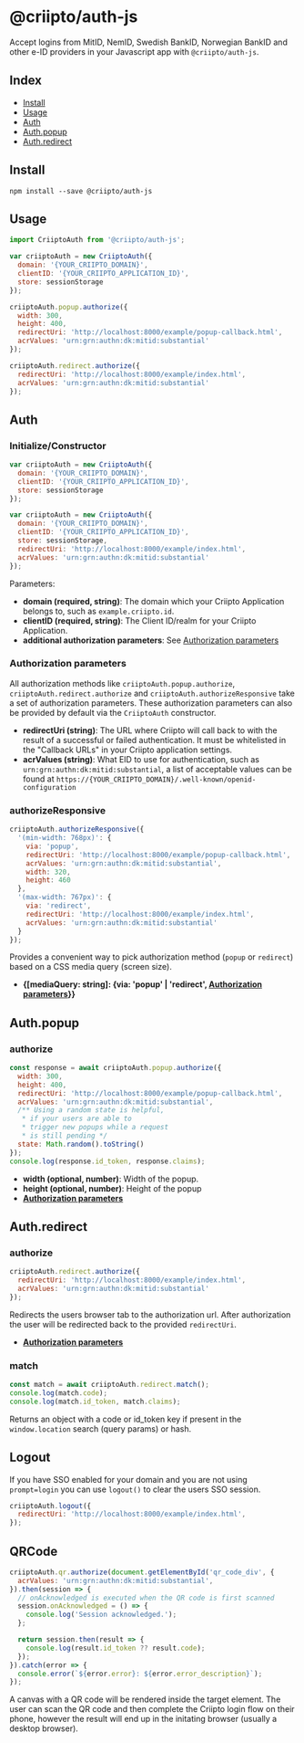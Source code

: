 # @criipto/auth-js

Accept logins from MitID, NemID, Swedish BankID, Norwegian BankID and other e-ID providers in your Javascript app with `@criipto/auth-js`.

## Index

- [Install](#install])
- [Usage](#usage])
- [Auth](#auth)
- [Auth.popup](#authpopup)
- [Auth.redirect](#authredirect)

## Install

```
npm install --save @criipto/auth-js
```

## Usage

```javascript
import CriiptoAuth from '@criipto/auth-js';

var criiptoAuth = new CriiptoAuth({
  domain: '{YOUR_CRIIPTO_DOMAIN}',
  clientID: '{YOUR_CRIIPTO_APPLICATION_ID}',
  store: sessionStorage
});

criiptoAuth.popup.authorize({
  width: 300,
  height: 400,
  redirectUri: 'http://localhost:8000/example/popup-callback.html',
  acrValues: 'urn:grn:authn:dk:mitid:substantial'
});

criiptoAuth.redirect.authorize({
  redirectUri: 'http://localhost:8000/example/index.html',
  acrValues: 'urn:grn:authn:dk:mitid:substantial'
});
```

## Auth

### Initialize/Constructor

```javascript
var criiptoAuth = new CriiptoAuth({
  domain: '{YOUR_CRIIPTO_DOMAIN}',
  clientID: '{YOUR_CRIIPTO_APPLICATION_ID}',
  store: sessionStorage
});

var criiptoAuth = new CriiptoAuth({
  domain: '{YOUR_CRIIPTO_DOMAIN}',
  clientID: '{YOUR_CRIIPTO_APPLICATION_ID}',
  store: sessionStorage,
  redirectUri: 'http://localhost:8000/example/index.html',
  acrValues: 'urn:grn:authn:dk:mitid:substantial'
});
```

Parameters:

- **domain (required, string)**: The domain which your Criipto Application belongs to, such as `example.criipto.id`.
- **clientID (required, string)**: The Client ID/realm for your Criipto Application.
- **additional authorization parameters**: See [Authorization parameters](#authorization-parameters)

### Authorization parameters

All authorization methods like `criiptoAuth.popup.authorize`, `criiptoAuth.redirect.authorize` and `criiptoAuth.authorizeResponsive` take a set of authorization parameters. These authorization parameters can also be provided by default via the `CriiptoAuth` constructor.

- **redirectUri (string)**: The URL where Criipto will call back to with the result of a successful or failed authentication. It must be whitelisted in the "Callback URLs" in your Criipto application settings.
- **acrValues (string)**: What EID to use for authentication, such as `urn:grn:authn:dk:mitid:substantial`, a list of acceptable values can be found at `https://{YOUR_CRIIPTO_DOMAIN}/.well-known/openid-configuration`

### authorizeResponsive

```javascript
criiptoAuth.authorizeResponsive({
  '(min-width: 768px)': {
    via: 'popup',
    redirectUri: 'http://localhost:8000/example/popup-callback.html',
    acrValues: 'urn:grn:authn:dk:mitid:substantial',
    width: 320,
    height: 460
  },
  '(max-width: 767px)': {
    via: 'redirect',
    redirectUri: 'http://localhost:8000/example/index.html',
    acrValues: 'urn:grn:authn:dk:mitid:substantial'
  }
});
```

Provides a convenient way to pick authorization method (`popup` or `redirect`) based on a CSS media query (screen size).

- **{[mediaQuery: string]: {via: 'popup' | 'redirect', [Authorization parameters](#authorization-parameters)}}** 

## Auth.popup

### authorize

```javascript
const response = await criiptoAuth.popup.authorize({
  width: 300,
  height: 400,
  redirectUri: 'http://localhost:8000/example/popup-callback.html',
  acrValues: 'urn:grn:authn:dk:mitid:substantial',
  /** Using a random state is helpful, 
   * if your users are able to
   * trigger new popups while a request
   * is still pending */
  state: Math.random().toString()
});
console.log(response.id_token, response.claims);
```

- **width (optional, number)**: Width of the popup.
- **height (optional, number)**: Height of the popup
- **[Authorization parameters](#authorization-parameters)**

## Auth.redirect

### authorize

```javascript
criiptoAuth.redirect.authorize({
  redirectUri: 'http://localhost:8000/example/index.html',
  acrValues: 'urn:grn:authn:dk:mitid:substantial'
});
```

Redirects the users browser tab to the authorization url. After authorization the user will be redirected back to the provided `redirectUri`.

- **[Authorization parameters](#authorization-parameters)**

### match

```javascript
const match = await criiptoAuth.redirect.match();
console.log(match.code);
console.log(match.id_token, match.claims);
```

Returns an object with a code or id_token key if present in the `window.location` search (query params) or hash.

## Logout

If you have SSO enabled for your domain and you are not using `prompt=login` you can use `logout()` to clear the users SSO session.

```javascript
criiptoAuth.logout({
  redirectUri: 'http://localhost:8000/example/index.html',
});
```

## QRCode 

```javascript
criiptoAuth.qr.authorize(document.getElementById('qr_code_div', {
  acrValues: 'urn:grn:authn:dk:mitid:substantial',
}).then(session => {
  // onAcknowledged is executed when the QR code is first scanned
  session.onAcknowledged = () => {
    console.log('Session acknowledged.');
  };

  return session.then(result => {
    console.log(result.id_token ?? result.code);
  });
}).catch(error => {
  console.error(`${error.error}: ${error.error_description}`);
});
```

A canvas with a QR code will be rendered inside the target element.
The user can scan the QR code and then complete the Criipto login flow on their phone, however the result will end up in the initating browser (usually a desktop browser).